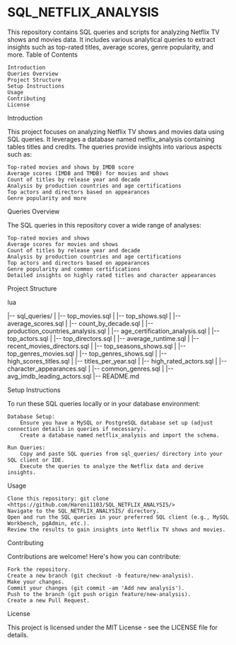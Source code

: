 # SQL_NETFLIX_ANALYSIS

This repository contains SQL queries and scripts for analyzing Netflix TV shows and movies data. It includes various analytical queries to extract insights such as top-rated titles, average scores, genre popularity, and more.
Table of Contents

    Introduction
    Queries Overview
    Project Structure
    Setup Instructions
    Usage
    Contributing
    License

Introduction

This project focuses on analyzing Netflix TV shows and movies data using SQL queries. It leverages a database named netflix_analysis containing tables titles and credits. The queries provide insights into various aspects such as:

    Top-rated movies and shows by IMDB score
    Average scores (IMDB and TMDB) for movies and shows
    Count of titles by release year and decade
    Analysis by production countries and age certifications
    Top actors and directors based on appearances
    Genre popularity and more

Queries Overview

The SQL queries in this repository cover a wide range of analyses:

    Top-rated movies and shows
    Average scores for movies and shows
    Count of titles by release year and decade
    Analysis by production countries and age certifications
    Top actors and directors based on appearances
    Genre popularity and common certifications
    Detailed insights on highly rated titles and character appearances

Project Structure

lua

|-- sql_queries/
|   |-- top_movies.sql
|   |-- top_shows.sql
|   |-- average_scores.sql
|   |-- count_by_decade.sql
|   |-- production_countries_analysis.sql
|   |-- age_certification_analysis.sql
|   |-- top_actors.sql
|   |-- top_directors.sql
|   |-- average_runtime.sql
|   |-- recent_movies_directors.sql
|   |-- top_seasons_shows.sql
|   |-- top_genres_movies.sql
|   |-- top_genres_shows.sql
|   |-- high_scores_titles.sql
|   |-- titles_per_year.sql
|   |-- high_rated_actors.sql
|   |-- character_appearances.sql
|   |-- common_genres.sql
|   |-- avg_imdb_leading_actors.sql
|-- README.md

Setup Instructions

To run these SQL queries locally or in your database environment:

    Database Setup:
        Ensure you have a MySQL or PostgreSQL database set up (adjust connection details in queries if necessary).
        Create a database named netflix_analysis and import the schema.

    Run Queries:
        Copy and paste SQL queries from sql_queries/ directory into your SQL client or IDE.
        Execute the queries to analyze the Netflix data and derive insights.

Usage

    Clone this repository: git clone <https://github.com/Hareni1103/SQL_NETFLIX_ANALYSIS/>
    Navigate to the SQL_NETFLIX_ANALYSIS/ directory.
    Open and run the SQL queries in your preferred SQL client (e.g., MySQL Workbench, pgAdmin, etc.).
    Review the results to gain insights into Netflix TV shows and movies.

Contributing

Contributions are welcome! Here's how you can contribute:

    Fork the repository.
    Create a new branch (git checkout -b feature/new-analysis).
    Make your changes.
    Commit your changes (git commit -am 'Add new analysis').
    Push to the branch (git push origin feature/new-analysis).
    Create a new Pull Request.

License

This project is licensed under the MIT License - see the LICENSE file for details.
